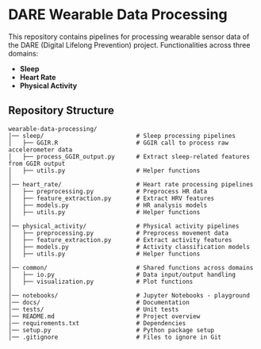 # DARE Wearable Data Processing 
This repository contains pipelines for processing wearable sensor data of the DARE (Digital Lifelong Prevention) project. 
Functionalities across three domains:
- **Sleep**
- **Heart Rate**
- **Physical Activity**

## Repository Structure

```
wearable-data-processing/
│── sleep/                          # Sleep processing pipelines
│   ├── GGIR.R                      # GGIR call to process raw accelerometer data
│   ├── process_GGIR_output.py      # Extract sleep-related features from GGIR output
│   ├── utils.py                    # Helper functions
│
│── heart_rate/                     # Heart rate processing pipelines
│   ├── preprocessing.py            # Preprocess HR data
│   ├── feature_extraction.py       # Extract HRV features
│   ├── models.py                   # HR analysis models
│   ├── utils.py                    # Helper functions
│
│── physical_activity/              # Physical activity pipelines
│   ├── preprocessing.py            # Preprocess movement data
│   ├── feature_extraction.py       # Extract activity features
│   ├── models.py                   # Activity classification models
│   ├── utils.py                    # Helper functions
│
│── common/                         # Shared functions across domains
│   ├── io.py                       # Data input/output handling
│   ├── visualization.py            # Plot functions
│
│── notebooks/                      # Jupyter Notebooks - playground
│── docs/                           # Documentation
│── tests/                          # Unit tests
│── README.md                       # Project overview
│── requirements.txt                # Dependencies
│── setup.py                        # Python package setup
│── .gitignore                      # Files to ignore in Git
```
